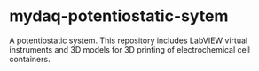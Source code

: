 # mydaq-potentiostatic-sytem
A potentiostatic system. This repository includes LabVIEW virtual instruments and 3D models for 3D printing of electrochemical cell containers.

